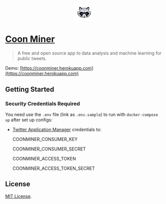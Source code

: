 <p align="center"><img width=12.5% src="https://github.com/fernandopso/coonminer/blob/master/app/assets/images/coon.png"></p>

# [Coon Miner](https://coonminer.herokuapp.com)
> A free and open source app to data analysis and machine learning for public tweets.

Demo: [https://coonminer.herokuapp.com](https://coonminer.herokuapp.com)

## Getting Started

### Security Credentials Required

You need use the `.env` file (link as `.env.sample`) to run with `docker-compose up` after set up configs:

- [Twitter Application Manager](https://apps.twitter.com/) credentials to:

    COONMINER_CONSUMER_KEY

    COONMINER_CONSUMER_SECRET

    COONMINER_ACCESS_TOKEN

    COONMINER_ACCESS_TOKEN_SECRET

## License

[MIT License](http://www.opensource.org/licenses/MIT).
